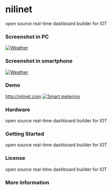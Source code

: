 # nilinet
open source real-time dashboard builder for IOT
### Screenshot in PC
[![Weather](http://www.nilinet.com/img/LOGONILINET1.png)](http://www.nilinet.com)
### Screenshot in smartphone
[![Weather](http://www.nilinet.com/img/LOGONILINET1.png)](http://www.nilinet.com)

### Demo
http://nilinet.com
[![Smart metering](http://www.nilinet.com/img/LOGONILINET1.png "Smart metering")](http://www.nilinet.com)


### Hardware
open source real-time dashboard builder for IOT

### Getting Started
open source real-time dashboard builder for IOT

### License
open source real-time dashboard builder for IOT

### More Information
